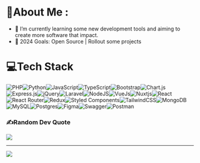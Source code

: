 # 💫About Me :

- 🌱 I’m currently learning some new development tools and aiming to create more software that impact.
- 🥅 2024 Goals: Open Source | Rollout some projects 

# 💻Tech Stack
![PHP](https://img.shields.io/badge/php-%23777BB4.svg?style=for-the-badge&logo=php&logoColor=white)![Python](https://img.shields.io/badge/python-3670A0?style=for-the-badge&logo=python&logoColor=ffdd54)![JavaScript](https://img.shields.io/badge/javascript-%23323330.svg?style=for-the-badge&logo=javascript&logoColor=%23F7DF1E)![TypeScript](https://img.shields.io/badge/typescript-%23007ACC.svg?style=for-the-badge&logo=typescript&logoColor=white)![Bootstrap](https://img.shields.io/badge/bootstrap-%23563D7C.svg?style=for-the-badge&logo=bootstrap&logoColor=white)![Chart.js](https://img.shields.io/badge/chart.js-F5788D.svg?style=for-the-badge&logo=chart.js&logoColor=white)![Express.js](https://img.shields.io/badge/express.js-%23404d59.svg?style=for-the-badge&logo=express&logoColor=%2361DAFB)![jQuery](https://img.shields.io/badge/jquery-%230769AD.svg?style=for-the-badge&logo=jquery&logoColor=white)![Laravel](https://img.shields.io/badge/laravel-%23FF2D20.svg?style=for-the-badge&logo=laravel&logoColor=white)![NodeJS](https://img.shields.io/badge/node.js-6DA55F?style=for-the-badge&logo=node.js&logoColor=white)![VueJs](https://img.shields.io/badge/Vue.js-35495E?style=for-the-badge&logo=vuedotjs&logoColor=4FC08D)![Nuxtjs](https://img.shields.io/badge/Nuxt-002E3B?style=for-the-badge&logo=nuxtdotjs&logoColor=#00DC82)![React](https://img.shields.io/badge/react-%2320232a.svg?style=for-the-badge&logo=react&logoColor=%2361DAFB)![React Router](https://img.shields.io/badge/React_Router-CA4245?style=for-the-badge&logo=react-router&logoColor=white)![Redux](https://img.shields.io/badge/redux-%23593d88.svg?style=for-the-badge&logo=redux&logoColor=white)![Styled Components](https://img.shields.io/badge/styled--components-DB7093?style=for-the-badge&logo=styled-components&logoColor=white)![TailwindCSS](https://img.shields.io/badge/tailwindcss-%2338B2AC.svg?style=for-the-badge&logo=tailwind-css&logoColor=white)![MongoDB](https://img.shields.io/badge/MongoDB-%234ea94b.svg?style=for-the-badge&logo=mongodb&logoColor=white)![MySQL](https://img.shields.io/badge/mysql-%2300f.svg?style=for-the-badge&logo=mysql&logoColor=white)![Postgres](https://img.shields.io/badge/postgres-%23316192.svg?style=for-the-badge&logo=postgresql&logoColor=white)![Figma](https://img.shields.io/badge/figma-%23F24E1E.svg?style=for-the-badge&logo=figma&logoColor=white)![Swagger](https://img.shields.io/badge/-Swagger-%23Clojure?style=for-the-badge&logo=swagger&logoColor=white)![Postman](https://img.shields.io/badge/Postman-FF6C37?style=for-the-badge&logo=postman&logoColor=white)



### ✍️Random Dev Quote

![](https://quotes-github-readme.vercel.app/api?type=horizontal&theme=radical)

---

[![](https://visitcount.itsvg.in/api?id=ryanmwakio&icon=0&color=0)](https://visitcount.itsvg.in)
